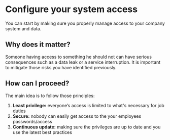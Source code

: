 # Configure your system access

You can start by making sure you properly manage access to your company system
and data.

## Why does it matter?

Someone having access to something he should not can have serious consequences
such as a data leak or a service interruption. It is important to mitigate those
risks you have identified previously.

## How can I proceed?

The main idea is to follow those principles:

1. **Least privilege:** everyone’s access is limited to what's necessary for job
   duties
2. **Secure:** nobody can easily get access to the your employees
   passwords/access
3. **Continuous update:** making sure the privileges are up to date and you use
   the latest best practices
